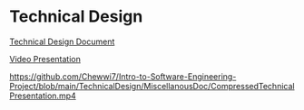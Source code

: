 # Technical Design
[Technical Design Document](TechnicalDesign.md)

[Video Presentation](https://github.com/Chewwi7/Intro-to-Software-Engineering-Project/blob/cb7795d2a0ed0fb5da5e84ede328c04fde1c678c/TechnicalDesign/MiscellanousDoc/CompressedTechnicalPresentation.mp4)

https://github.com/Chewwi7/Intro-to-Software-Engineering-Project/blob/main/TechnicalDesign/MiscellanousDoc/CompressedTechnicalPresentation.mp4
